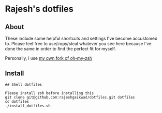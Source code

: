 # Rajesh's dotfiles

## About

These include some helpful shortcuts and settings I've become accustomed to. 
Please feel free to use/copy/steal whatever you see here because I've done the same in order to find the perfect fit for myself.

Personally, I use [my own fork of oh-my-zsh](https://github.com/rajeshgaikwad/oh-my-zsh) 
## Install


    ## Shell dotfiles

    Please install zsh before installing this
    git clone git@github.com:rajeshgaikwad/dotfiles.git dotfiles
    cd dotfiles
    ./install_dotfiles.sh


